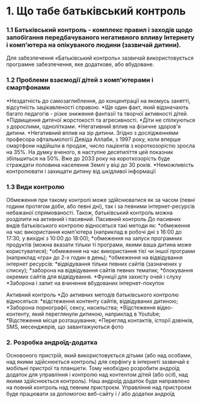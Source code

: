 # 1.	Що табе батьківський контроль
### 1.1 Батьківський контроль - комплекс правил і заходів щодо запобігання передбачуваного негативного впливу Інтернету і комп'ютера на опікуваного людини (зазвичай дитини).
Для забезпечення «Батьківський контроль» зазвичай використовується програмне забезпечення, яке додаткове, або вбудоване.
### 1.2 Проблеми взаємодії дітей з комп'ютерами і смартфонами
*Нездатність до самозаглиблення, до концентрації на якомусь занятті, відсутність зацікавленості справою.
*Ще один факт, який відзначають багато педагогів - різке зниження фантазії та творчої активності дітей.
*Підвищення дитячої жорстокості та агресивності.
*Діти не спілкуються з дорослими, однолітками.
*Негативний вплив на фізичне здоров'я дитини.
*Негативний вплив на зір дитини. Згідно з дослідженнями професора офтальмології Девіда Аллаби, з 1997 року, коли вперше смартфони надійшли в продаж, число пацієнтів з короткозорістю зросла на 35%. На думку вченого, в наступне десятиліття цей показник збільшиться на 50%. Вже до 2033 року на короткозорість буде страждати половина населення Землі у віці до 30 років.
*Неможливість контролювати і захищати дитину від шкідливої інформації
### 1.3 Види контролю
Обмеження при такому контролі може здійснюватися як за часом (певні години протягом доби, або певні дні), так і за певними інтернет-ресурсів небажаної спрямованості. Також, батьківський контроль можна розділити на активний і пасивний.
Пасивний контроль
До пасивних видів батьківського контролю відносяться такі методи як:
*обмеження на час використання комп'ютера (наприклад в робочі дні з 16:00 до 17:30, у вихідні з 10:00 до 18:00);
*обмеження на запуск програмних продуктів (можна вказати тільки ті програми, якими ваша дитина може користуватися);
*обмеження на час використання тієї чи іншої програми (наприклад «гра» до 2-х годин в день);
*обмеження на відвідування інтернет ресурсів:
*відвідування тільки певних сайтів (зазначених у списку);
*заборона на відвідування сайтів певних тематик;
*блокування окремих сайтів для відвідування.
*Функції для захисту очей і слуху
*Заборона і запит на вчинення вбудованих інтернет-покупок

Активний контроль
*До активних методів батьківського контролю відносяться:
*відстеження контенту сайтів, відвідуваних дитиною;
*Заборона порнографії, сексу, насильства;
*Відстеження відео-контенту, який переглянули дитиною, наприклад в Youtube;
*Відстеження місця розташування;
*Перегляд контактів, історії дзвінків, SMS, месенджерів, що завантажуються фото
### 2.  Розробка андроїд-додатка
Основоного пристрій, який використовується дітьми (або над особами, над якими здійснюється контроль) для серфінгу в інтернеті зазвичай є мобільні пристрої та планшети. Тому необхідно розробити андроїд додаток для управління і контролю над контентом дітей (або осіб, над якими здійснюється контроль).
Наш андроїд додаток буде направлено на повний контроль над певним пристроєм.
Управління над пристроєм буде працювати за допомогою веб-сайту і / або додатки андроїд
